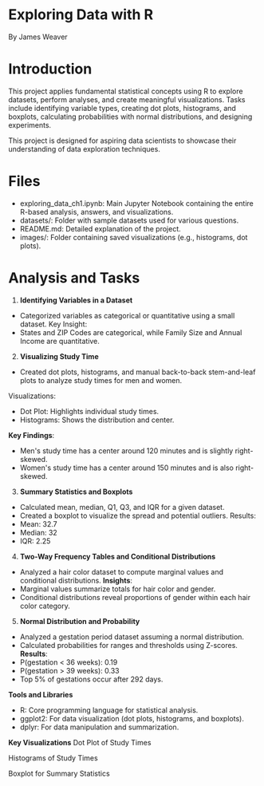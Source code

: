 # Exploring Data with R
By James Weaver

# Introduction
This project applies fundamental statistical concepts using R to explore datasets, perform analyses, and create meaningful visualizations. Tasks include identifying variable types, creating dot plots, histograms, and boxplots, calculating probabilities with normal distributions, and designing experiments.

This project is designed for aspiring data scientists to showcase their understanding of data exploration techniques.

# Files
- exploring_data_ch1.ipynb: Main Jupyter Notebook containing the entire R-based analysis, answers, and visualizations.
- datasets/: Folder with sample datasets used for various questions.
- README.md: Detailed explanation of the project.
- images/: Folder containing saved visualizations (e.g., histograms, dot plots).

# Analysis and Tasks
1. **Identifying Variables in a Dataset**
- Categorized variables as categorical or quantitative using a small dataset.
Key Insight:
- States and ZIP Codes are categorical, while Family Size and Annual Income are quantitative.
  
2. **Visualizing Study Time**
- Created dot plots, histograms, and manual back-to-back stem-and-leaf plots to analyze study times for men and women.

Visualizations:
- Dot Plot: Highlights individual study times.
- Histograms: Shows the distribution and center.

**Key Findings**:
- Men's study time has a center around 120 minutes and is slightly right-skewed.
- Women's study time has a center around 150 minutes and is also right-skewed.

3. **Summary Statistics and Boxplots**
- Calculated mean, median, Q1, Q3, and IQR for a given dataset.
- Created a boxplot to visualize the spread and potential outliers.
Results:
- Mean: 32.7
- Median: 32
- IQR: 2.25

4. **Two-Way Frequency Tables and Conditional Distributions**
- Analyzed a hair color dataset to compute marginal values and conditional distributions.
**Insights**:
- Marginal values summarize totals for hair color and gender.
- Conditional distributions reveal proportions of gender within each hair color category.

5. **Normal Distribution and Probability**
- Analyzed a gestation period dataset assuming a normal distribution.
- Calculated probabilities for ranges and thresholds using Z-scores.
**Results**:
- P(gestation < 36 weeks): 0.19
- P(gestation > 39 weeks): 0.33
- Top 5% of gestations occur after 292 days.
  
**Tools and Libraries**
- R: Core programming language for statistical analysis.
- ggplot2: For data visualization (dot plots, histograms, and boxplots).
- dplyr: For data manipulation and summarization.

**Key Visualizations**
Dot Plot of Study Times

Histograms of Study Times

Boxplot for Summary Statistics

